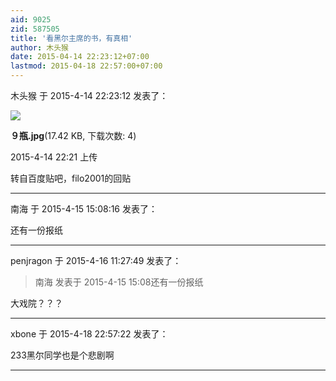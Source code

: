 ```yaml
---
aid: 9025
zid: 587505
title: '看黑尔主席的书，有真相'
author: 木头猴
date: 2015-04-14 22:23:12+07:00
lastmod: 2015-04-18 22:57:00+07:00
---
```


木头猴 于 2015-4-14 22:23:12 发表了：

![](https://cdn.jsdelivr.net/gh/lzjluzijie/beichao@main/img/222155ucix33fivjftl1vt.jpg)



**９瓶.jpg**(17.42 KB, 下载次数: 4)



2015-4-14 22:21 上传



转自百度贴吧，filo2001的回贴

---------

南海 于 2015-4-15 15:08:16 发表了：

还有一份报纸

---------

penjragon 于 2015-4-16 11:27:49 发表了：

> 南海 发表于 2015-4-15 15:08还有一份报纸



大戏院？？？

---------

xbone 于 2015-4-18 22:57:22 发表了：

233黑尔同学也是个悲剧啊

---------


